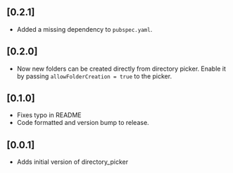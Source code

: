 ## [0.2.1]

- Added a missing dependency to `pubspec.yaml`.

## [0.2.0]

- Now new folders can be created directly from directory picker. Enable it by passing `allowFolderCreation = true` to the picker. 

## [0.1.0]

- Fixes typo in README
- Code formatted and version bump to release.

## [0.0.1]

- Adds initial version of directory_picker